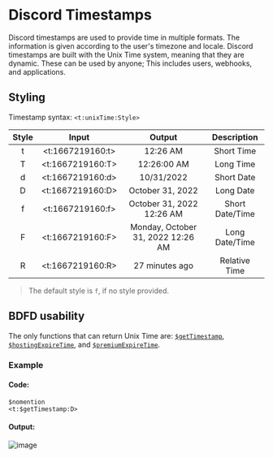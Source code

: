 # Discord Timestamps
Discord timestamps are used to provide time in multiple formats. The information is given according to the user's timezone and locale. Discord timestamps are built with the Unix Time system, meaning that they are dynamic. These can be used by anyone; This includes users, webhooks, and applications.
## Styling

Timestamp syntax: `<t:unixTime:Style>`

| Style | Input | Output | Description |
| :---: | :---: | :---: | :---: |
| t | <t:1667219160:t> | 12:26 AM  | Short Time |
| T | <t:1667219160:T> | 12:26:00 AM | Long Time |
| d | <t:1667219160:d> | 10/31/2022 | Short Date |
| D | <t:1667219160:D> | October 31, 2022 | Long Date |
| f | <t:1667219160:f> | October 31, 2022 12:26 AM  | Short Date/Time |
| F | <t:1667219160:F> | Monday, October 31, 2022 12:26 AM | Long Date/Time |
| R | <t:1667219160:R> | 27 minutes ago | Relative Time |

> The default style is `f`, if no style provided.

## BDFD usability

The only functions that can return Unix Time are: [`$getTimestamp`](https://nilpointer-software.github.io/bdfd-wiki/bdscript/getTimestamp), [`$hostingExpireTime`](https://nilpointer-software.github.io/bdfd-wiki/bdscript/hostingExpireTime), and [`$premiumExpireTime`](https://nilpointer-software.github.io/bdfd-wiki/bdscript/premiumExpireTime).

### Example

#### Code:

```
$nomention
<t:$getTimestamp:D>
```
#### Output:

![image](https://user-images.githubusercontent.com/113247745/199022364-84ebdc91-4259-4f1f-9299-832784349db4.png)